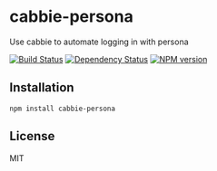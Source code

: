 # cabbie-persona

Use cabbie to automate logging in with persona

[![Build Status](https://img.shields.io/travis/ForbesLindesay/cabbie-persona/master.svg)](https://travis-ci.org/ForbesLindesay/cabbie-persona)
[![Dependency Status](https://img.shields.io/david/ForbesLindesay/cabbie-persona.svg)](https://david-dm.org/ForbesLindesay/cabbie-persona)
[![NPM version](https://img.shields.io/npm/v/cabbie-persona.svg)](https://www.npmjs.com/package/cabbie-persona)

## Installation

    npm install cabbie-persona

## License

  MIT